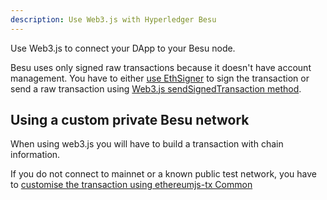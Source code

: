 ```yaml
---
description: Use Web3.js with Hyperledger Besu
---
```

Use Web3.js to connect your DApp to your Besu node.

Besu uses only signed raw transactions because it doesn't have account management.
You have to either
[use EthSigner](https://docs.ethsigner.pegasys.tech/en/stable/HowTo/Transactions/Make-Transactions/)
to sign the transaction
or send a raw transaction using [Web3.js sendSignedTransaction method](https://web3js.readthedocs.io/en/v1.2.9/web3-eth.html#sendsignedtransaction).

## Using a custom private Besu network

When using web3.js you will have to build a transaction with chain information.

If you do not connect to mainnet or a known public test network, you have to [customise the transaction
using ethereumjs-tx Common](https://github.com/ethereumjs/ethereumjs-vm/tree/master/packages/common#working-with-privatecustom-chains)
